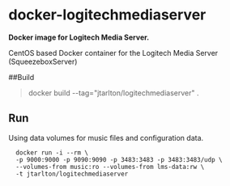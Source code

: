# docker-logitechmediaserver
**Docker image for Logitech Media Server.**

CentOS based Docker container for the Logitech Media Server (SqueezeboxServer)

##Build
> docker build --tag="jtarlton/logitechmediaserver" .

## Run
Using data volumes for music files and configuration data.
```    
  docker run -i --rm \
  -p 9000:9000 -p 9090:9090 -p 3483:3483 -p 3483:3483/udp \
  --volumes-from music:ro --volumes-from lms-data:rw \
  -t jtarlton/logitechmediaserver
```
